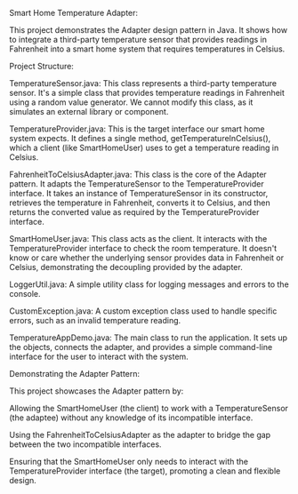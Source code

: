 
Smart Home Temperature Adapter:

This project demonstrates the Adapter design pattern in Java. It shows how to integrate a third-party temperature sensor that provides readings in Fahrenheit into a smart home system that requires temperatures in Celsius.

Project Structure:

TemperatureSensor.java: This class represents a third-party temperature sensor. It's a simple class that provides temperature readings in Fahrenheit using a random value generator. We cannot modify this class, as it simulates an external library or component.

TemperatureProvider.java: This is the target interface our smart home system expects. It defines a single method, getTemperatureInCelsius(), which a client (like SmartHomeUser) uses to get a temperature reading in Celsius.

FahrenheitToCelsiusAdapter.java: This class is the core of the Adapter pattern. It adapts the TemperatureSensor to the TemperatureProvider interface. It takes an instance of TemperatureSensor in its constructor, retrieves the temperature in Fahrenheit, converts it to Celsius, and then returns the converted value as required by the TemperatureProvider interface.

SmartHomeUser.java: This class acts as the client. It interacts with the TemperatureProvider interface to check the room temperature. It doesn't know or care whether the underlying sensor provides data in Fahrenheit or Celsius, demonstrating the decoupling provided by the adapter.

LoggerUtil.java: A simple utility class for logging messages and errors to the console.

CustomException.java: A custom exception class used to handle specific errors, such as an invalid temperature reading.

TemperatureAppDemo.java: The main class to run the application. It sets up the objects, connects the adapter, and provides a simple command-line interface for the user to interact with the system.

Demonstrating the Adapter Pattern:

This project showcases the Adapter pattern by:

Allowing the SmartHomeUser (the client) to work with a TemperatureSensor (the adaptee) without any knowledge of its incompatible interface.

Using the FahrenheitToCelsiusAdapter as the adapter to bridge the gap between the two incompatible interfaces.

Ensuring that the SmartHomeUser only needs to interact with the TemperatureProvider interface (the target), promoting a clean and flexible design.





